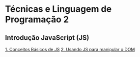 # Técnicas e Linguagem de Programação 2

## Introdução JavaScript (JS)

[1. Conceitos Básicos de JS](js/introducao.md)
[2. Usando JS para manipular o DOM](js/dom.md)
